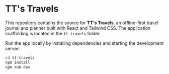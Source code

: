 # TT's Travels

This repository contains the source for **TT's Travels**, an offline-first travel journal and planner built with React and Tailwind CSS. The application scaffolding is located in the `tt-travels` folder.

Run the app locally by installing dependencies and starting the development server:

```bash
cd tt-travels
npm install
npm run dev
```
